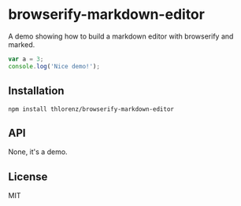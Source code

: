 # browserify-markdown-editor

A demo showing how to build a markdown editor with browserify and marked.

```js
var a = 3;
console.log('Nice demo!');
```

## Installation

    npm install thlorenz/browserify-markdown-editor

## API

None, it's a demo.

## License

MIT
